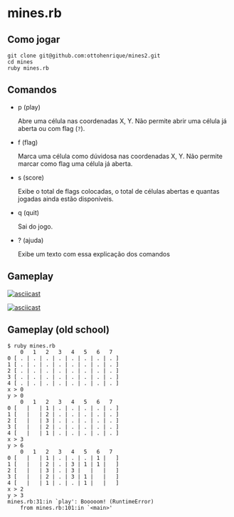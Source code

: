 # mines.rb

## Como jogar
    git clone git@github.com:ottohenrique/mines2.git
    cd mines
    ruby mines.rb

## Comandos

* p (play)

  Abre uma célula nas coordenadas X, Y. Não permite abrir uma célula já aberta ou com flag (`?`).

* f (flag)

  Marca uma célula como dúvidosa nas coordenadas X, Y. Não permite marcar como flag uma célula já aberta.

* s (score)

  Exibe o total de flags colocadas, o total de células abertas e quantas jogadas ainda estão disponíveis.

* q (quit)

  Sai do jogo.
  
* ? (ajuda)

  Exibe um texto com essa explicação dos comandos
  
## Gameplay

[![asciicast](https://asciinema.org/a/136782.png)](https://asciinema.org/a/136782)

[![asciicast](https://asciinema.org/a/136781.png)](https://asciinema.org/a/136781)

## Gameplay (old school)
	$ ruby mines.rb
	    0   1   2   3   4   5   6   7
	0 [ . | . | . | . | . | . | . | . ]
	1 [ . | . | . | . | . | . | . | . ]
	2 [ . | . | . | . | . | . | . | . ]
	3 [ . | . | . | . | . | . | . | . ]
	4 [ . | . | . | . | . | . | . | . ]
	x > 0
	y > 0
	    0   1   2   3   4   5   6   7
	0 [   |   | 1 | . | . | . | . | . ]
	1 [   |   | 2 | . | . | . | . | . ]
	2 [   |   | 3 | . | . | . | . | . ]
	3 [   |   | 2 | . | . | . | . | . ]
	4 [   |   | 1 | . | . | . | . | . ]
	x > 3
	y > 6
	    0   1   2   3   4   5   6   7
	0 [   |   | 1 | . | . | . | 1 |   ]
	1 [   |   | 2 | . | 3 | 1 | 1 |   ]
	2 [   |   | 3 | . | 3 |   |   |   ]
	3 [   |   | 2 | . | 3 | 1 |   |   ]
	4 [   |   | 1 | . | . | 1 |   |   ]
	x > 2
	y > 3
	mines.rb:31:in `play': Booooom! (RuntimeError)
		from mines.rb:101:in `<main>'
